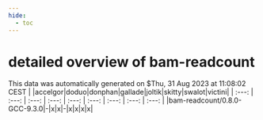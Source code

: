 ```yaml
---
hide:
  - toc
---
```


detailed overview of bam-readcount
==================================


This data was automatically generated on $Thu, 31 Aug 2023 at 11:08:02 CEST
| |accelgor|doduo|donphan|gallade|joltik|skitty|swalot|victini|
| :---: | :---: | :---: | :---: | :---: | :---: | :---: | :---: | :---: |
|bam-readcount/0.8.0-GCC-9.3.0|-|x|x|-|x|x|x|x|
